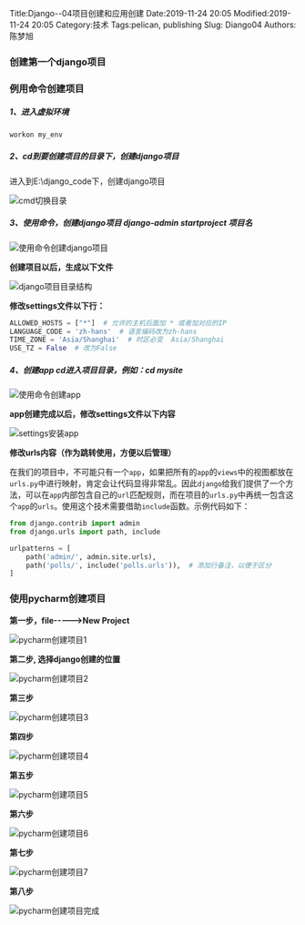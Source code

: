 Title:Django--04项目创建和应用创建
Date:2019-11-24  20:05
Modified:2019-11-24  20:05
Category:技术
Tags:pelican, publishing
Slug: Diango04
Authors:陈梦旭


### 创建第一个django项目

### 例用命令创建项目

##### 1、进入虚拟环境

```python
workon my_env
```

##### 2、cd到要创建项目的目录下，创建django项目

进入到E:\django_code下，创建django项目

![cmd切换目录](.\django相关截图\cmd切换目录.png)

##### 3、使用命令，创建django项目 django-admin startproject 项目名

![使用命令创建django项目](.\django相关截图\使用命令创建django项目.png)

**创建项目以后，生成以下文件**

![django项目目录结构](.\django相关截图\django项目目录结构.png)

**修改settings文件以下行：**

```python
ALLOWED_HOSTS = ["*"]  # 允许的主机后面加 * 或者加对应的IP
LANGUAGE_CODE = 'zh-hans'  # 语言编码改为zh-hans
TIME_ZONE = 'Asia/Shanghai'  # 时区必变  Asia/Shanghai
USE_TZ = False  # 改为False 
```



##### 4、创建app  cd进入项目目录，例如：cd mysite

![使用命令创建app](.\django相关截图\使用命令创建app.png)

**app创建完成以后，修改settings文件以下内容**

![settings安装app](.\django相关截图\settings安装app.png)

**修改urls内容（作为跳转使用，方便以后管理）**

​        在我们的项目中，不可能只有一个`app`，如果把所有的`app`的`views`中的视图都放在`urls.py`中进行映射，肯定会让代码显得非常乱。因此`django`给我们提供了一个方法，可以在`app`内部包含自己的`url`匹配规则，而在项目的`urls.py`中再统一包含这个`app`的`urls`。使用这个技术需要借助`include`函数。示例代码如下：

```python
from django.contrib import admin
from django.urls import path, include

urlpatterns = [
    path('admin/', admin.site.urls),
    path('polls/', include('polls.urls')),  # 添加行备注，以便于区分
]
```





### 使用pycharm创建项目

**第一步，file----->New Project**

![pycharm创建项目1](.\django相关截图\pycharm创建项目1.png)

**第二步, 选择django创建的位置**

![pycharm创建项目2](D:\积云教育\django资料\django相关截图\pycharm创建项目2.png)

**第三步**

![pycharm创建项目3](.\django相关截图\pycharm创建项目3.png)

**第四步**

![pycharm创建项目4](.\django相关截图\pycharm创建项目4.png)

**第五步**

![pycharm创建项目5](.\django相关截图\pycharm创建项目5.png)

**第六步**

![pycharm创建项目6](.\django相关截图\pycharm创建项目6.png)

**第七步**

![pycharm创建项目7](.\django相关截图\pycharm创建项目7.png)

**第八步**

![pycharm创建项目完成](.\django相关截图\pycharm创建项目完成.png)

